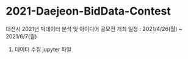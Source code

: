 # 2021-Daejeon-BidData-Contest

대전시 2021년 빅데이터 분석 및 아이디어 공모전 개최
일정 : 2021/4/26(월) ~ 2021/6/7(월)


1. 데이터 수집 jupyter 파일

